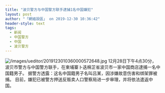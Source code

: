 ```yaml
---
title: "波贝警方与中国警方联手逮捕1名中国嫌犯"
layout: post
author: "「網絡設區」 on 2019-12-30 10:36:42"
header-style: text
tags:
  - 新闻
  - 中国警方
  - 中国
  - 波贝警方
---
```


<img src="https://images.feileyuan.com/images/ueditor/2019123010360000572648.jpg" title="1" alt="/images/ueditor/2019123010360000572648.jpg">
12月28日下午4点30分，波贝市警方与中国警方联手，在柬埔寨卜迭棉芷省波贝市一家中国商店逮捕一名中国籍男子。
据警方透露：这名中国籍男子名叫吕某，因涉嫌故意伤害和绑架罪被捕。
目前，嫌犯已被警方押送反贩卖人口警察局进一步审理，并将依法遣返中国。

